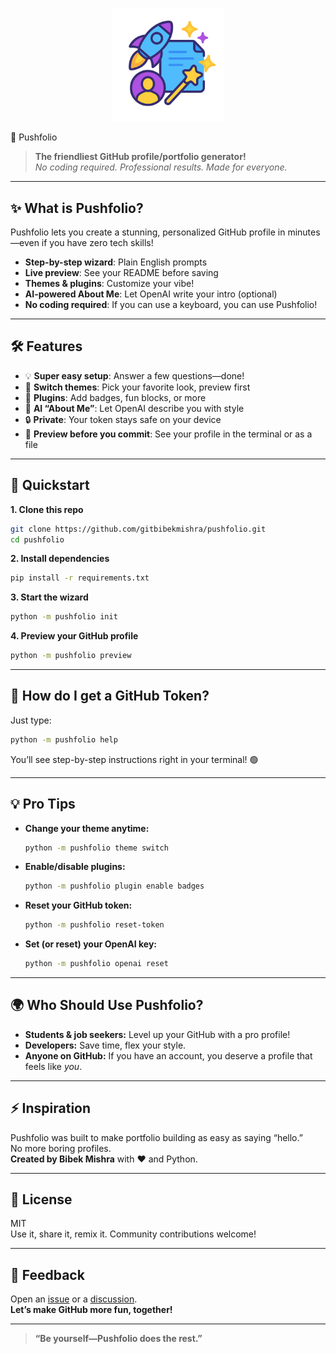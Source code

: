 # 
<p align="center">
  <img src="assets/logo.png" alt="Pushfolio Logo" width="180"/>
</p>

🚀 Pushfolio

> **The friendliest GitHub profile/portfolio generator!**  
> *No coding required. Professional results. Made for everyone.*

---

## ✨ What is Pushfolio?

Pushfolio lets you create a stunning, personalized GitHub profile in minutes—even if you have zero tech skills!

- **Step-by-step wizard**: Plain English prompts  
- **Live preview**: See your README before saving  
- **Themes & plugins**: Customize your vibe!  
- **AI-powered About Me**: Let OpenAI write your intro (optional)  
- **No coding required**: If you can use a keyboard, you can use Pushfolio!  

---

## 🛠️ Features

- 💡 **Super easy setup**: Answer a few questions—done!
- 🎨 **Switch themes**: Pick your favorite look, preview first
- 🧩 **Plugins**: Add badges, fun blocks, or more
- 🤖 **AI “About Me”**: Let OpenAI describe you with style
- 🔒 **Private**: Your token stays safe on your device
- 👀 **Preview before you commit**: See your profile in the terminal or as a file

---

## 🏁 Quickstart

**1. Clone this repo**

```bash
git clone https://github.com/gitbibekmishra/pushfolio.git
cd pushfolio
```

**2. Install dependencies**

```bash
pip install -r requirements.txt
```

**3. Start the wizard**

```bash
python -m pushfolio init
```

**4. Preview your GitHub profile**

```bash
python -m pushfolio preview
```

---

## 🤔 How do I get a GitHub Token?

Just type:

```bash
python -m pushfolio help
```

You’ll see step-by-step instructions right in your terminal! 🟢

---

## 💡 Pro Tips

- **Change your theme anytime:**  
  ```bash
  python -m pushfolio theme switch
  ```
- **Enable/disable plugins:**  
  ```bash
  python -m pushfolio plugin enable badges
  ```
- **Reset your GitHub token:**  
  ```bash
  python -m pushfolio reset-token
  ```
- **Set (or reset) your OpenAI key:**  
  ```bash
  python -m pushfolio openai reset
  ```

---

## 🌍 Who Should Use Pushfolio?

- **Students & job seekers:** Level up your GitHub with a pro profile!
- **Developers:** Save time, flex your style.
- **Anyone on GitHub:** If you have an account, you deserve a profile that feels like *you*.

---

## ⚡ Inspiration

Pushfolio was built to make portfolio building as easy as saying “hello.”  
No more boring profiles.  
**Created by Bibek Mishra** with ❤️ and Python.

---

## 📃 License

MIT  
Use it, share it, remix it. Community contributions welcome!

---

## 💬 Feedback

Open an [issue](https://github.com/gitbibekmishra/pushfolio/issues) or a [discussion](https://github.com/gitbibekmishra/pushfolio/discussions).  
**Let’s make GitHub more fun, together!**

---

> **“Be yourself—Pushfolio does the rest.”**
